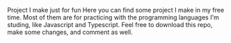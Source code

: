 Project I make just for fun
Here you can find some project I make in my free time.
Most of them are for practicing with the programming languages I'm studing, like Javascript and Typescript.
Feel free to download this repo, make some changes, and comment as well.
